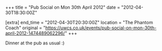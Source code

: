 +++
title = "Pub Social on Mon 30th April 2012"
date = "2012-04-30T18:30:00Z"

[extra]
end_time = "2012-04-30T20:30:00Z"
location = "The Phantom Coach"
original = "https://uwcs.co.uk/events/pub-social-on-mon-30th-april-2012-1474489062296/"
+++

Dinner at the pub as usual :)

